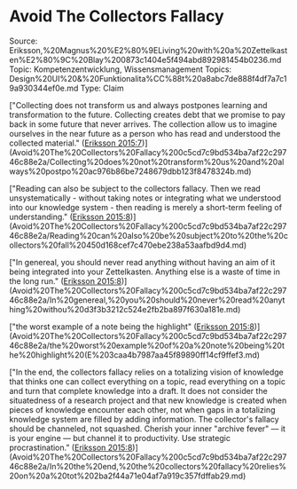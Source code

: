# Avoid The Collectors Fallacy

Source: Eriksson,%20Magnus%20%E2%80%9ELiving%20with%20a%20Zettelkasten%E2%80%9C%20Blay%200873c1404e5f494abd892981454b0236.md
Topic: Kompetenzentwicklung, Wissensmanagement
Topics: Design%20UI%20&%20Funktionalita%CC%88t%20a8abc7de888f4df7a7c19a930344ef0e.md
Type: Claim

["Collecting does not transform us and always postpones learning and transformation to the future. Collecting creates debt that we promise to pay back in some future that never arrives. The collection allow us to imagine ourselves in the near future as a person who has read and understood the collected material." ([Eriksson 2015:7](zotero://open-pdf/library/items/QNCCMQSJ?page=7))](Avoid%20The%20Collectors%20Fallacy%200c5cd7c9bd534ba7af22c29746c88e2a/Collecting%20does%20not%20transform%20us%20and%20always%20postpo%20ac976b86be7248679dbb123f8478324b.md)

["Reading can also be subject to the collectors fallacy. Then we read unsystematically - without taking notes or integrating what we understood into our knowledge system - then reading is merely a short-term feeling of understanding." ([Eriksson 2015:8](zotero://open-pdf/library/items/QNCCMQSJ?page=8))](Avoid%20The%20Collectors%20Fallacy%200c5cd7c9bd534ba7af22c29746c88e2a/Reading%20can%20also%20be%20subject%20to%20the%20collectors%20fall%20450d168cef7c470ebe238a53aafbd9d4.md)

["In genereal, you should never read anything without having an aim of it being integrated into your Zettelkasten. Anything else is a waste of time in the long run." ([Eriksson 2015:8](zotero://open-pdf/library/items/QNCCMQSJ?page=8))](Avoid%20The%20Collectors%20Fallacy%200c5cd7c9bd534ba7af22c29746c88e2a/In%20genereal,%20you%20should%20never%20read%20anything%20withou%20d3f3b3212c524e2fb2ba897f630a181e.md)

["the worst example of a note being the highlight" ([Eriksson 2015:8](zotero://open-pdf/library/items/QNCCMQSJ?page=8))](Avoid%20The%20Collectors%20Fallacy%200c5cd7c9bd534ba7af22c29746c88e2a/the%20worst%20example%20of%20a%20note%20being%20the%20highlight%20(E%203caa4b7987aa45f89890ff14cf9ffef3.md)

["In the end, the collectors fallacy relies on a totalizing vision of knowledge that thinks one can collect everything on a topic, read everything on a topic and turn that complete knowledge into a draft. It does not consider the situatedness of a research project and that new knowledge is created when pieces of knowledge encounter each other, not when gaps in a totalizing knowledge system are filled by adding information. The collector's fallacy should be channeled, not squashed. Cherish your inner "archive fever" — it is your engine — but channel it to productivity. Use strategic procrastination." ([Eriksson 2015:8](zotero://open-pdf/library/items/QNCCMQSJ?page=8))](Avoid%20The%20Collectors%20Fallacy%200c5cd7c9bd534ba7af22c29746c88e2a/In%20the%20end,%20the%20collectors%20fallacy%20relies%20on%20a%20tot%202ba2f44a71e04af7a919c357fdffab29.md)